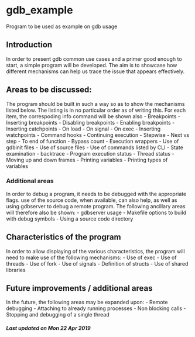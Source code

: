 # gdb_example
Program to be used as example on gdb usage

## Introduction
In order to present gdb common use cases and a primer good enough to start, a simple
program will be developed. The aim is to showcase how different mechanisms can help us
trace the issue that appears effectively.

## Areas to be discussed:
 The program should be built in such a way so as to show the mechanisms listed below. The
 listing is in no particular order as of writing this. For each item, the correspoding
 info command will be shown also
    - Breakpoints
        - Inserting breakpoints
        - Disabling breakpoints
        - Enabling breakpoints
        - Inserting catchpoints
            - On load
            - On signal
            - On exec
        - Inserting watchpoints
        - Command hooks
        - Continuing execution
            - Stepwise
                - Next vs step
                - To end of function
            - Bypass count
    - Execution wrappers
    - Use of gdbinit files
    - Use of source files
    - Use of commands listed by CLI
    - State examination
        - backtrace
        - Program execution status
        - Thread status
        - Moving up and down frames
        - Printing variables
        - Printing types of variables

### Additional areas
In order to debug a program, it needs to be debugged with the appropriate flags. use of
the source code, when available, can also help, as well as using gdbserver to debug a
remote program. The following ancillary areas will therefore also be shown:
    - gdbserver usage
    - Makefile options to build with debug symbols
    - Using a source code directory

## Characteristics of the program
In order to allow displaying of the various characteristics, the program will need to make
use of the following mechanisms:
    - Use of exec
    - Use of threads
    - Use of fork
    - Use of signals
    - Definition of structs
    - Use of shared libraries

## Future improvements / additional areas
In the future, the following areas may be expanded upon:
    - Remote debugging 
    - Attaching to already running processes
    - Non blocking calls
    - Stopping and debugging of a single thread

##### Last updated on Mon 22 Apr 2019 

